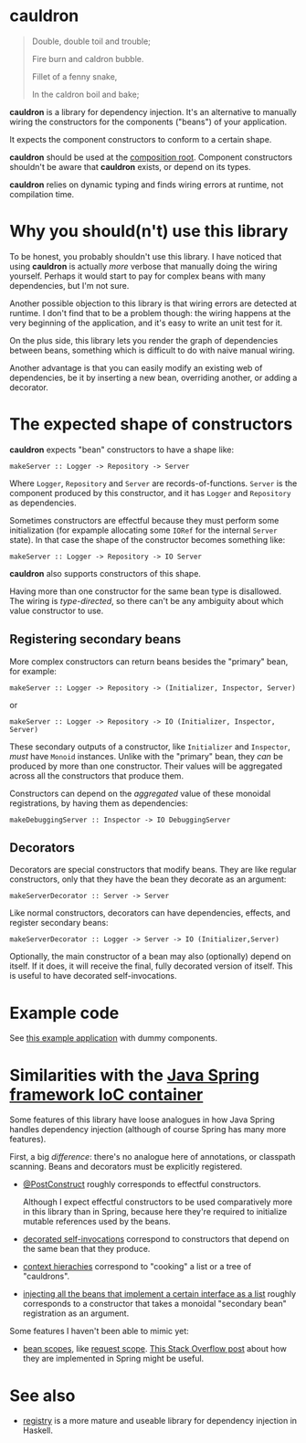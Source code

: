 # cauldron

> Double, double toil and trouble;
>
> Fire burn and caldron bubble.
>
> Fillet of a fenny snake,
>
> In the caldron boil and bake;

**cauldron** is a library for dependency injection. It's an alternative to manually wiring the constructors for the components ("beans") of your application. 

It expects the component constructors to conform to a certain shape.

**cauldron** should be used at the [composition root](https://stackoverflow.com/questions/6277771/what-is-a-composition-root-in-the-context-of-dependency-injection). Component constructors shouldn't be aware that **cauldron** exists, or depend on its types.

**cauldron** relies on dynamic typing and finds wiring errors at runtime, not compilation time.

# Why you should(n't) use this library

To be honest, you probably shouldn't use this library. I have noticed that using
**cauldron** is actually *more* verbose that manually doing the wiring yourself.
Perhaps it would start to pay for complex beans with many dependencies, but
I'm not sure.

Another possible objection to this library is that wiring errors are detected at
runtime. I don't find that to be a problem though: the wiring happens at the
very beginning of the application, and it's easy to write an unit test for it.

On the plus side, this library lets you render the graph of dependencies between
beans, something which is difficult to do with naive manual wiring.

Another advantage is that you can easily modify an existing web of dependencies,
be it by inserting a new bean, overriding another, or adding a decorator.

# The expected shape of constructors

**cauldron** expects "bean" constructors to have a shape like:

```
makeServer :: Logger -> Repository -> Server
```

Where `Logger`, `Repository` and `Server` are records-of-functions. `Server` is
the component produced by this constructor, and it has `Logger` and `Repository`
as dependencies.

Sometimes constructors are effectful because they must perform some
initialization (for expample allocating some `IORef` for the internal `Server`
state). In that case the shape of the constructor becomes something like:

```
makeServer :: Logger -> Repository -> IO Server
```

**cauldron** also supports constructors of this shape. 

Having more than one constructor for the same bean type is disallowed. The
wiring is *type-directed*, so there can't be any ambiguity about which value
constructor to use.

## Registering secondary beans

More complex constructors can return beans besides the "primary" bean, for example:

```
makeServer :: Logger -> Repository -> (Initializer, Inspector, Server)
```

or 

```
makeServer :: Logger -> Repository -> IO (Initializer, Inspector, Server)
```

These secondary outputs of a constructor, like `Initializer` and `Inspector`,
*must* have `Monoid` instances. Unlike with the "primary" bean, they
*can* be produced by more than one constructor. Their values will be aggregated
across all the constructors that produce them.

Constructors can depend on the *aggregated* value of these monoidal registrations,
by having them as dependencies:

```
makeDebuggingServer :: Inspector -> IO DebuggingServer
```

## Decorators

Decorators are special constructors that modify beans. They are like regular
constructors, only that they have the bean they decorate as an argument:

```
makeServerDecorator :: Server -> Server
```

Like normal constructors, decorators can have dependencies, effects, and
register secondary beans:

```
makeServerDecorator :: Logger -> Server -> IO (Initializer,Server)
```

Optionally, the main constructor of a bean may also (optionally) depend on
itself. If it does, it will receive the final, fully decorated version of
itself. This is useful to have decorated self-invocations.

# Example code

See [this example application](/app/Main.hs) with dummy components.

# Similarities with the [Java Spring framework IoC container](https://docs.spring.io/spring-framework/reference/core/beans.html)

Some features of this library have loose analogues in how Java Spring handles
dependency injection (although of course Spring has many more features).

First, a big *difference*: there's no analogue here of annotations, or classpath
scanning. Beans and decorators must be explicitly registered. 

- [@PostConstruct](https://docs.spring.io/spring-framework/reference/core/beans/annotation-config/postconstruct-and-predestroy-annotations.html#page-title) roughly corresponds to effectful constructors.

  Although I expect effectful constructors to be used comparatively more in this
 library than in Spring, because here they're required to initialize mutable
 references used by the beans.

- [decorated self-invocations](https://docs.spring.io/spring-framework/reference/core/aop/proxying.html#aop-understanding-aop-proxies) correspond to constructors that
  depend on the same bean that they produce.

- [context hierachies](https://docs.spring.io/spring-framework/reference/testing/testcontext-framework/ctx-management/hierarchies.html) correspond to "cooking"
  a list or a tree of "cauldrons".

- [injecting all the beans that implement a certain interface as a list](https://twitter.com/NiestrojRobert/status/1746808940435042410) roughly corresponds to a constructor that takes a monoidal "secondary bean" registration as an argument. 

Some features I haven't been able to mimic yet:

- [bean scopes](https://docs.spring.io/spring-framework/reference/core/beans/factory-scopes.html), like [request scope](https://docs.spring.io/spring-framework/reference/core/beans/factory-scopes.html#beans-factory-scopes-other-injection). [This Stack Overflow post](https://stackoverflow.com/a/77174979/1364288) about how they are implemented in Spring might be useful.

# See also

- [registry](https://hackage.haskell.org/package/registry) is a more mature and useable library for dependency injection in Haskell.

